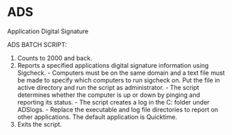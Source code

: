 # ADS
Application Digital Signature

ADS BATCH SCRIPT:
1. Counts to 2000 and back.
2. Reports a specified applications digital signature information using Sigcheck.
       - Computers must be on the same domain and a text file must be made to specify which computers 
         to run sigcheck on. Put the file in active directory and run the script as administrator.
       - The script determines whether the computer is up or down by pinging and reporting its status. 
       - The script creates a log in the C: folder under ADSlogs.
       - Replace the executable and log file directories to report on other applications. 
         The default application is Quicktime. 
 3. Exits the script.
